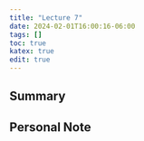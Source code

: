```yaml
---
title: "Lecture 7"
date: 2024-02-01T16:00:16-06:00
tags: []
toc: true
katex: true
edit: true
---
```


## Summary

## Personal Note